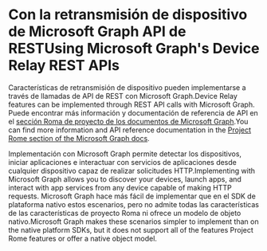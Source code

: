 # <a name="using-microsoft-graphs-device-relay-rest-apis"></a><span data-ttu-id="fe156-101">Con la retransmisión de dispositivo de Microsoft Graph API de REST</span><span class="sxs-lookup"><span data-stu-id="fe156-101">Using Microsoft Graph's Device Relay REST APIs</span></span>

<span data-ttu-id="fe156-102">Características de retransmisión de dispositivo pueden implementarse a través de llamadas de API de REST con Microsoft Graph.</span><span class="sxs-lookup"><span data-stu-id="fe156-102">Device Relay features can be implemented through REST API calls with Microsoft Graph.</span></span> <span data-ttu-id="fe156-103">Puede encontrar más información y documentación de referencia de API en el [sección Roma de proyecto de los documentos de Microsoft Graph](https://developer.microsoft.com/graph/docs/api-reference/beta/resources/project_rome_overview#devices).</span><span class="sxs-lookup"><span data-stu-id="fe156-103">You can find more information and API reference documentation in the [Project Rome section of the Microsoft Graph docs](https://developer.microsoft.com/graph/docs/api-reference/beta/resources/project_rome_overview#devices).</span></span>

<span data-ttu-id="fe156-104">Implementación con Microsoft Graph permite detectar los dispositivos, iniciar aplicaciones e interactuar con servicios de aplicaciones desde cualquier dispositivo capaz de realizar solicitudes HTTP.</span><span class="sxs-lookup"><span data-stu-id="fe156-104">Implementing with Microsoft Graph allows you to discover your devices, launch apps, and interact with app services from any device capable of making HTTP requests.</span></span> <span data-ttu-id="fe156-105">Microsoft Graph hace más fácil de implementar que en el SDK de plataforma nativo estos escenarios, pero no admite todas las características de las características de proyecto Roma ni ofrece un modelo de objeto nativo.</span><span class="sxs-lookup"><span data-stu-id="fe156-105">Microsoft Graph makes these scenarios simpler to implement than on the native platform SDKs, but it does not support all of the features Project Rome features or offer a native object model.</span></span>